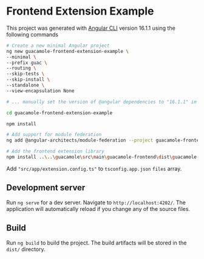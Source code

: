 # Frontend Extension Example

This project was generated with [Angular CLI](https://github.com/angular/angular-cli) 
version 16.1.1 using the following commands

```bash
# Create a new minimal Angular project
ng new guacamole-frontend-extension-example \
--minimal \
--prefix guac \
--routing \
--skip-tests \
--skip-install \
--standalone \
--view-encapsulation None

# ... manually set the version of @angular dependencies to "16.1.1" in the package.json

cd guacamole-frontend-extension-example

npm install

# Add support for module federation
ng add @angular-architects/module-federation --project guacamole-frontend-extension-example --type remote --port 4202

# Add the frontend extension library
npm install ..\..\guacamole\src\main\guacamole-frontend\dist\guacamole-frontend-ext-lib

```

Add `"src/app/extension.config.ts"` to `tsconfig.app.json` `files` array.


## Development server

Run `ng serve` for a dev server. Navigate to `http://localhost:4202/`. The application will automatically reload if you change any of the source files.

## Build

Run `ng build` to build the project. The build artifacts will be stored in the `dist/` directory.
